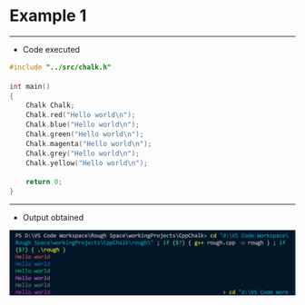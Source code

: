 # Example 1

---

- Code executed

```cpp
#include "../src/chalk.h"

int main()
{
    Chalk Chalk;
    Chalk.red("Hello world\n");
    Chalk.blue("Hello world\n");
    Chalk.green("Hello world\n");
    Chalk.magenta("Hello world\n");
    Chalk.grey("Hello world\n");
    Chalk.yellow("Hello world\n");

    return 0;
}
```

---

- Output obtained

![Output image](output1.png)